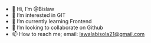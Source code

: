 - 👋 Hi, I’m @Bislaw
- 👀 I’m interested in GIT
- 🌱 I’m currently learning Frontend
- 💞️ I’m looking to collaborate on Github
- 📫 How to reach me; email: lawalabisola21@gmail.com

<!---
Bislaw/Bislaw is a ✨ special ✨ repository because its `README.md` (this file) appears on your GitHub profile.
You can click the Preview link to take a look at your changes.
--->
